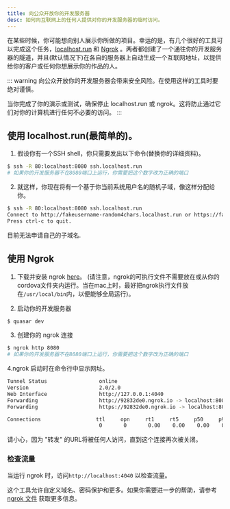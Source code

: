 ```yaml
---
title: 向公众开放你的开发服务器
desc: 如何向互联网上的任何人提供对你的开发服务器的临时访问。
---
```

在某些时候，你可能想向别人展示你所做的项目。幸运的是，有几个很好的工具可以完成这个任务，[localhost.run](https://localhost.run/) 和 [Ngrok](https://ngrok.com/) 。两者都创建了一个通往你的开发服务器的隧道，并且(默认情况下)在各自的服务器上自动生成一个互联网地址，以提供给你的客户或任何你想展示你的作品的人。

::: warning
向公众开放你的开发服务器会带来安全风险。在使用这样的工具时要绝对谨慎。

当你完成了你的演示或测试，确保停止 localhost.run 或 ngrok。这将防止通过它们对你的计算机进行任何不必要的访问。
:::

## 使用 localhost.run(最简单的)。

1. 假设你有一个SSH shell，你只需要发出以下命令(替换你的详细资料)。
```bash
$ ssh -R 80:localhost:8080 ssh.localhost.run
# 如果你的开发服务器不在8080端口上运行，你需要把这个数字改为正确的端口
```

2. 就这样，你现在将有一个基于你当前系统用户名的随机子域，像这样分配给你。
```bash
$ ssh -R 80:localhost:8080 ssh.localhost.run
Connect to http://fakeusername-random4chars.localhost.run or https://fakeusername-random4chars.localhost.run
Press ctrl-c to quit.
```

目前无法申请自己的子域名.

## 使用 Ngrok

1. 下载并安装 ngrok [here](https://ngrok.com/download)。
(请注意，ngrok的可执行文件不需要放在或从你的cordova文件夹内运行。当在mac上时，最好把ngrok执行文件放在`/usr/local/bin`内，以便能够全局运行)。

2. 启动你的开发服务器
```bash
$ quasar dev
```

3. 创建你的 ngrok 连接
```bash
$ ngrok http 8080
# 如果你的开发服务器不在8080端口上运行，你需要把这个数字改为正确的端口
```

4.ngrok 启动时在命令行中显示网址。
```bash
Tunnel Status                 online
Version                       2.0/2.0
Web Interface                 http://127.0.0.1:4040
Forwarding                    http://92832de0.ngrok.io -> localhost:8080
Forwarding                    https://92832de0.ngrok.io -> localhost:8080

Connections                  ttl     opn     rt1     rt5     p50     p90
                              0       0       0.00    0.00    0.00    0.00
```
请小心，因为 "转发" 的URL将被任何人访问，直到这个连接再次被关闭。

### 检查流量

当运行 ngrok 时，访问`http://localhost:4040` 以检查流量。

这个工具允许自定义域名、密码保护和更多。如果你需要进一步的帮助，请参考[ngrok 文件](https://ngrok.com/docs) 获取更多信息。
